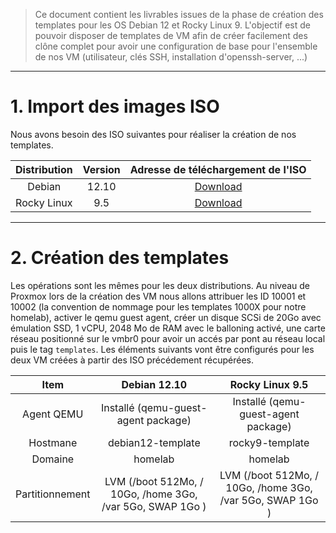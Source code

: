 > Ce document contient les livrables issues de la phase de création des templates pour les OS Debian 12 et Rocky Linux 9. L'objectif est de pouvoir disposer de templates de VM afin de créer facilement des clône complet pour avoir une configuration de base pour l'ensemble de nos VM (utilisateur, clés SSH, installation d'openssh-server, ...)

---

# 1. Import des images ISO

Nous avons besoin des ISO suivantes pour réaliser la création de nos templates.

| Distribution      | Version     | Adresse de téléchargement de l'ISO
|:-:    |:-:    |:-:
| Debian     | 12.10      | [Download]()
| Rocky Linux     | 9.5      | [Download](https://download.rockylinux.org/pub/rocky/9/isos/x86_64/Rocky-9.5-x86_64-dvd.iso)

---

# 2. Création des templates

Les opérations sont les mêmes pour les deux distributions. Au niveau de Proxmox lors de la création des VM nous allons attribuer les ID 10001 et 10002 (la convention de nommage pour les templates 1000X pour notre homelab), activer le qemu guest agent, créer un disque SCSi de 20Go avec émulation SSD, 1 vCPU, 2048 Mo de RAM avec le balloning activé, une carte réseau positionné sur le vmbr0 pour avoir un accés par pont au réseau local puis le tag `templates`. Les éléments suivants vont être configurés pour les deux VM créées à partir des ISO précédement récupérées.

| Item      | Debian 12.10     | Rocky Linux 9.5
|:-:    |:-:    |:-:
| Agent QEMU   | Installé (qemu-guest-agent package)     | Installé (qemu-guest-agent package) 
| Hostmane     | debian12-template      | rocky9-template
| Domaine      | homelab                | homelab
| Partitionnement     | LVM (/boot 512Mo, / 10Go, /home 3Go, /var 5Go, SWAP 1Go )      | LVM (/boot 512Mo, / 10Go, /home 3Go, /var 5Go, SWAP 1Go )


